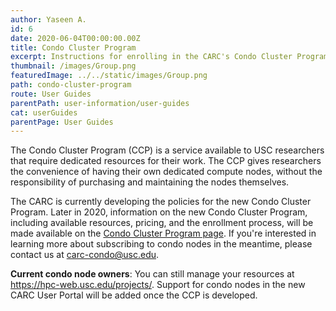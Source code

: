 ```yaml
---
author: Yaseen A.
id: 6
date: 2020-06-04T00:00:00.00Z
title: Condo Cluster Program
excerpt: Instructions for enrolling in the CARC's Condo Cluster Program and subscribing to computing and storage resources.
thumbnail: /images/Group.png
featuredImage: ../../static/images/Group.png
path: condo-cluster-program
route: User Guides
parentPath: user-information/user-guides
cat: userGuides
parentPage: User Guides
---
```


The Condo Cluster Program (CCP) is a service available to USC researchers that require dedicated resources for their work. The CCP gives researchers the convenience of having their own dedicated compute nodes, without the responsibility of purchasing and maintaining the nodes themselves. 

The CARC is currently developing the policies for the new Condo Cluster Program. Later in 2020, information on the new Condo Cluster Program, including available resources, pricing, and the enrollment process, will be made available on the [Condo Cluster Program page](/user-information/ccp). If you're interested in learning more about subscribing to condo nodes in the meantime, please contact us at <carc-condo@usc.edu>.

**Current condo node owners**: You can still manage your resources at https://hpc-web.usc.edu/projects/. Support for condo nodes in the new CARC User Portal will be added once the CCP is developed. 
